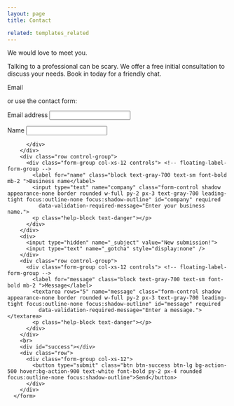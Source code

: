 ```yaml
---
layout: page
title: Contact

related: templates_related
---
```


We would love to meet you.

Talking to a professional can be scary. We offer a free initial consultation to discuss your needs.  Book in today for a friendly chat.

Email

or use the contact form:




<form action="//formspree.io/f/{{ site.formspree }}" method="POST" name="sentMessage" class="w-full" id="contactForm" novalidate>
<!--        <div class="row control-group">
          <div class="form-group col-xs-12 controls ">
           <label for="name">Name</label>
            <input type="text" name="name" class="form-control" id="name" required
              data-validation-required-message="Enter your name.">
            <p class="help-block text-danger"></p>
          </div>
        </div> -->
        <div class="row control-group">
          <div class="form-group col-xs-12 controls"> <!-- floating-label-form-group -->
            <label for="email" class="block text-gray-700 text-sm font-bold mb-2 ">Email address</label>
            <input type="email" name="_replyto" class="form-control shadow appearance-none border rounded w-full py-2 px-3 text-gray-700 leading-tight focus:outline-none focus:shadow-outline" id="email" required
              data-validation-required-message="Enter your email address.">
            <p class="help-block text-danger"></p>
          </div>
        </div>
        <div class="row control-group">
          <div class="form-group col-xs-12 controls"> <!-- floating-label-form-group -->
            <label for="name" class="block text-gray-700 text-sm font-bold mb-2 ">Name</label>
            <input type="text" name="name" class="form-control shadow appearance-none border rounded w-full py-2 px-3 text-gray-700 leading-tight focus:outline-none focus:shadow-outline" id="name" required
              data-validation-required-message="Enter your name.">
            <p class="help-block text-danger"></p>

          </div>
        </div>
        <div class="row control-group">
          <div class="form-group col-xs-12 controls"> <!-- floating-label-form-group -->
            <label for="name" class="block text-gray-700 text-sm font-bold mb-2 ">Business name</label>
            <input type="text" name="company" class="form-control shadow appearance-none border rounded w-full py-2 px-3 text-gray-700 leading-tight focus:outline-none focus:shadow-outline" id="company" required
              data-validation-required-message="Enter your business name.">
            <p class="help-block text-danger"></p>
          </div>
        </div>
        <div>
          <input type="hidden" name="_subject" value="New submission!">
          <input type="text" name="_gotcha" style="display:none" />
        </div>
        <div class="row control-group">
          <div class="form-group col-xs-12 controls"> <!-- floating-label-form-group -->
            <label for="message" class="block text-gray-700 text-sm font-bold mb-2 ">Message</label>
            <textarea rows="5" name="message" class="form-control shadow appearance-none border rounded w-full py-2 px-3 text-gray-700 leading-tight focus:outline-none focus:shadow-outline" id="message" required
              data-validation-required-message="Enter a message."></textarea>
            <p class="help-block text-danger"></p>
          </div>
        </div>
        <br>
        <div id="success"></div>
        <div class="row">
          <div class="form-group col-xs-12">
            <button type="submit" class="btn btn-success btn-lg bg-action-500 hover:bg-action-900 text-white font-bold py-2 px-4 rounded focus:outline-none focus:shadow-outline">Send</button>
          </div>
        </div>
      </form>
